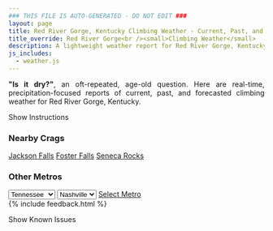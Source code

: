 ```yaml
---
### THIS FILE IS AUTO-GENERATED - DO NOT EDIT ###
layout: page
title: Red River Gorge, Kentucky Climbing Weather - Current, Past, and Forecasted Report
title_override: Red River Gorge<br /><small>Climbing Weather</small>
description: A lightweight weather report for Red River Gorge, Kentucky. Optimized for slow internet connections.
js_includes:
  - weather.js
---
```


<section class="measure center lh-copy f5-ns f6 ph2 mv4" style="text-align: justify;">
<strong>"Is it dry?"</strong>, an oft-repeated, age-old question. Here are real-time,
precipitation-focused reports of current, past, and forecasted climbing weather for Red River Gorge, Kentucky.
</section>

<p id="settings-toggle" class="mw5 b center tc hover-light-red black-70 pointer">Show Instructions</p>
<section id="settings" class="overflow-hidden" style="display:none;">
    <div class="mv2 ph2 center">
        <div class="fn f6 tc pv2">
            <p class="measure lh-copy center"><strong>Show/hide hourly forecasts</strong> by clicking the desired day.</p>
            <hr class="mw5 p0 mv2 o-60 b0 bt b--light-red light-red bg-light-red">
            <p class="measure lh-copy center"><strong>Current and Past conditions</strong> are measured by the nearest weather station. <strong>Forecast conditions</strong> are calculated and polled separately.</p>
            <hr class="mw5 p0 mv2 o-60 b0 bt b--light-red light-red bg-light-red">
            <p class="measure lh-copy center"><strong>Having issues?</strong> Try <a id="clear-cache" class="no-underline relative fancy-link light-red hover-light-red" href="#">clearing the local cache</a>.</p>
            <hr class="mw5 p0 mv2 o-60 b0 bt b--light-red light-red bg-light-red">
            <p class="measure lh-copy center">Weather data sourced from <a class="no-underline fancy-link relative light-red" target="_blank" href="https://www.weather.gov/documentation/services-web-api">weather.gov</a>.</p>
        </div>
    </div>
</section>
<section id="weather" data-crag="red-river-gorge-kentucky" class="mv4-ns mv3 ph2 center"></section>
<section id="nearby" class="tc lh-copy">
  <h3>Nearby Crags</h3>
<a class="nowrap no-underline fancy-link relative light-red mh3" href="/crags/jackson-falls-illinois-weather.html">Jackson Falls</a>
<a class="nowrap no-underline fancy-link relative light-red mh3" href="/crags/foster-falls-tennessee-weather.html">Foster Falls</a>
<a class="nowrap no-underline fancy-link relative light-red mh3" href="/crags/seneca-rocks-west-virginia-weather.html">Seneca Rocks</a>
</section>
<section id="nearby" class="tc lh-copy">
  <h3>Other Metros</h3>
  <select class="ma1 bg-near-white pa2" id="stateSel">
    <option value="Texas">Texas</option>
    <option value="Washington">Washington</option>
    <option value="Colorado">Colorado</option>
    <option value="Tennessee" selected>Tennessee</option>
    <option value="Utah">Utah</option>
    <option value="California">California</option>
  </select>
  <select class="ma1 bg-near-white pa2" id="citySel">
    <option value="Nashville" selected>Nashville</option>
  </select>
  <a id="selectMetro" class="f6 link dim ph3 pv2 ma1 dib white bg-light-red" href="/crags/nashville-tennessee-weather.html">Select Metro</a>
  <script>
    var states = [];
    states["Texas"] = "Austin"
    states["Washington"] = "Seattle"
    states["Colorado"] = "Denver"
    states["Tennessee"] = "Nashville"
    states["Utah"] = "Salt Lake City"
    states["California"] = "San Francisco|Los Angeles"
  </script>
</section>
{% include feedback.html %}
<p id="issues-toggle" class="mw5 b center tc hover-light-red black-70 pointer">Show Known Issues</p>
<section id="issues" class="overflow-hidden tc f6">
</section>

<script>
  var weekly_JKL_47_57 = {"updated":"2021-02-04T05:29:18+00:00","units":"us","forecastGenerator":"BaselineForecastGenerator","generatedAt":"2021-02-04T08:47:47+00:00","updateTime":"2021-02-04T05:29:18+00:00","validTimes":"2021-02-03T23:00:00+00:00/P7DT2H","elevation":{"value":270.0528,"unitCode":"unit:m"},"periods":[{"number":1,"name":"Overnight","startTime":"2021-02-04T03:00:00-05:00","endTime":"2021-02-04T06:00:00-05:00","isDaytime":false,"temperature":18,"temperatureUnit":"F","temperatureTrend":"rising","windSpeed":"2 mph","windDirection":"SSE","icon":"https://api.weather.gov/icons/land/night/cold?size=medium","shortForecast":"Partly Cloudy","detailedForecast":"Partly cloudy. Low around 18, with temperatures rising to around 20 overnight. South southeast wind around 2 mph."},{"number":2,"name":"Thursday","startTime":"2021-02-04T06:00:00-05:00","endTime":"2021-02-04T18:00:00-05:00","isDaytime":true,"temperature":48,"temperatureUnit":"F","temperatureTrend":"falling","windSpeed":"2 to 10 mph","windDirection":"SSE","icon":"https://api.weather.gov/icons/land/day/bkn/rain,30?size=medium","shortForecast":"Mostly Cloudy then Chance Light Rain","detailedForecast":"A chance of rain showers between 2pm and 3pm, then a chance of rain. Mostly cloudy. High near 48, with temperatures falling to around 47 in the afternoon. South southeast wind 2 to 10 mph, with gusts as high as 16 mph. Chance of precipitation is 30%. New rainfall amounts less than a tenth of an inch possible."},{"number":3,"name":"Thursday Night","startTime":"2021-02-04T18:00:00-05:00","endTime":"2021-02-05T06:00:00-05:00","isDaytime":false,"temperature":29,"temperatureUnit":"F","temperatureTrend":"rising","windSpeed":"10 to 14 mph","windDirection":"SSW","icon":"https://api.weather.gov/icons/land/night/rain,100/snow,90?size=medium","shortForecast":"Rain then Chance Rain And Snow","detailedForecast":"Rain before 5am, then a chance of rain and snow. Cloudy. Low around 29, with temperatures rising to around 35 overnight. South southwest wind 10 to 14 mph, with gusts as high as 21 mph. Chance of precipitation is 100%. New rainfall amounts between a quarter and half of an inch possible."},{"number":4,"name":"Friday","startTime":"2021-02-05T06:00:00-05:00","endTime":"2021-02-05T18:00:00-05:00","isDaytime":true,"temperature":37,"temperatureUnit":"F","temperatureTrend":"falling","windSpeed":"10 mph","windDirection":"W","icon":"https://api.weather.gov/icons/land/day/snow,30/bkn?size=medium","shortForecast":"Chance Light Snow then Partly Sunny","detailedForecast":"A chance of snow before 8am, then a chance of snow showers between 8am and 9am. Partly sunny. High near 37, with temperatures falling to around 36 in the afternoon. West wind around 10 mph, with gusts as high as 21 mph. Chance of precipitation is 30%. New rainfall amounts between a tenth and quarter of an inch possible."},{"number":5,"name":"Friday Night","startTime":"2021-02-05T18:00:00-05:00","endTime":"2021-02-06T06:00:00-05:00","isDaytime":false,"temperature":24,"temperatureUnit":"F","temperatureTrend":null,"windSpeed":"7 mph","windDirection":"WSW","icon":"https://api.weather.gov/icons/land/night/sct?size=medium","shortForecast":"Partly Cloudy","detailedForecast":"Partly cloudy, with a low around 24. West southwest wind around 7 mph, with gusts as high as 17 mph."},{"number":6,"name":"Saturday","startTime":"2021-02-06T06:00:00-05:00","endTime":"2021-02-06T18:00:00-05:00","isDaytime":true,"temperature":41,"temperatureUnit":"F","temperatureTrend":null,"windSpeed":"7 mph","windDirection":"WSW","icon":"https://api.weather.gov/icons/land/day/sct?size=medium","shortForecast":"Mostly Sunny","detailedForecast":"Mostly sunny, with a high near 41."},{"number":7,"name":"Saturday Night","startTime":"2021-02-06T18:00:00-05:00","endTime":"2021-02-07T06:00:00-05:00","isDaytime":false,"temperature":25,"temperatureUnit":"F","temperatureTrend":null,"windSpeed":"2 to 6 mph","windDirection":"SSW","icon":"https://api.weather.gov/icons/land/night/snow,20/snow,30?size=medium","shortForecast":"Chance Light Snow","detailedForecast":"A chance of snow after 11pm. Mostly cloudy, with a low around 25. Chance of precipitation is 30%. New snow accumulation of less than half an inch possible."},{"number":8,"name":"Sunday","startTime":"2021-02-07T06:00:00-05:00","endTime":"2021-02-07T18:00:00-05:00","isDaytime":true,"temperature":37,"temperatureUnit":"F","temperatureTrend":null,"windSpeed":"6 mph","windDirection":"WNW","icon":"https://api.weather.gov/icons/land/day/snow,30/sct?size=medium","shortForecast":"Chance Light Snow then Mostly Sunny","detailedForecast":"A chance of snow before 10am. Mostly sunny, with a high near 37. Chance of precipitation is 30%. Little or no snow accumulation expected."},{"number":9,"name":"Sunday Night","startTime":"2021-02-07T18:00:00-05:00","endTime":"2021-02-08T06:00:00-05:00","isDaytime":false,"temperature":20,"temperatureUnit":"F","temperatureTrend":null,"windSpeed":"3 mph","windDirection":"NNE","icon":"https://api.weather.gov/icons/land/night/cold?size=medium","shortForecast":"Partly Cloudy","detailedForecast":"Partly cloudy, with a low around 20."},{"number":10,"name":"Monday","startTime":"2021-02-08T06:00:00-05:00","endTime":"2021-02-08T18:00:00-05:00","isDaytime":true,"temperature":39,"temperatureUnit":"F","temperatureTrend":null,"windSpeed":"5 mph","windDirection":"WSW","icon":"https://api.weather.gov/icons/land/day/bkn?size=medium","shortForecast":"Partly Sunny","detailedForecast":"Partly sunny, with a high near 39."},{"number":11,"name":"Monday Night","startTime":"2021-02-08T18:00:00-05:00","endTime":"2021-02-09T06:00:00-05:00","isDaytime":false,"temperature":20,"temperatureUnit":"F","temperatureTrend":null,"windSpeed":"3 mph","windDirection":"N","icon":"https://api.weather.gov/icons/land/night/snow,20/snow,40?size=medium","shortForecast":"Chance Light Snow","detailedForecast":"A chance of snow after 8pm. Mostly cloudy, with a low around 20. Chance of precipitation is 40%. New snow accumulation of less than half an inch possible."},{"number":12,"name":"Tuesday","startTime":"2021-02-09T06:00:00-05:00","endTime":"2021-02-09T18:00:00-05:00","isDaytime":true,"temperature":34,"temperatureUnit":"F","temperatureTrend":null,"windSpeed":"6 mph","windDirection":"NW","icon":"https://api.weather.gov/icons/land/day/snow,40?size=medium","shortForecast":"Chance Light Snow","detailedForecast":"A chance of snow before 3pm, then a chance of rain and snow. Partly sunny, with a high near 34. Chance of precipitation is 40%. New snow accumulation of less than one inch possible."},{"number":13,"name":"Tuesday Night","startTime":"2021-02-09T18:00:00-05:00","endTime":"2021-02-10T06:00:00-05:00","isDaytime":false,"temperature":20,"temperatureUnit":"F","temperatureTrend":null,"windSpeed":"6 mph","windDirection":"NNW","icon":"https://api.weather.gov/icons/land/night/snow,40?size=medium","shortForecast":"Chance Light Snow","detailedForecast":"A chance of snow. Mostly cloudy, with a low around 20. Chance of precipitation is 40%. New snow accumulation of less than half an inch possible."},{"number":14,"name":"Wednesday","startTime":"2021-02-10T06:00:00-05:00","endTime":"2021-02-10T18:00:00-05:00","isDaytime":true,"temperature":33,"temperatureUnit":"F","temperatureTrend":null,"windSpeed":"6 mph","windDirection":"NW","icon":"https://api.weather.gov/icons/land/day/snow,40/snow,30?size=medium","shortForecast":"Chance Light Snow","detailedForecast":"A chance of snow. Mostly cloudy, with a high near 33. Chance of precipitation is 40%. New snow accumulation of less than half an inch possible."}]}
  var hourly_JKL_47_57 = {"@context":["https://geojson.org/geojson-ld/geojson-context.jsonld",{"@version":"1.1","wx":"https://api.weather.gov/ontology#","geo":"http://www.opengis.net/ont/geosparql#","unit":"http://codes.wmo.int/common/unit/","@vocab":"https://api.weather.gov/ontology#"}],"type":"Feature","geometry":{"type":"Polygon","coordinates":[[[-83.7102083,37.7926247],[-83.7125498,37.7704513],[-83.68449530000001,37.7685983],[-83.6821481,37.7907716],[-83.7102083,37.7926247]]]},"properties":{"updated":"2021-02-04T05:29:18+00:00","units":"us","forecastGenerator":"HourlyForecastGenerator","generatedAt":"2021-02-04T08:47:47+00:00","updateTime":"2021-02-04T05:29:18+00:00","validTimes":"2021-02-03T23:00:00+00:00/P7DT2H","elevation":{"value":270.0528,"unitCode":"unit:m"},"periods":[{"number":1,"name":"","startTime":"2021-02-04T03:00:00-05:00","endTime":"2021-02-04T04:00:00-05:00","isDaytime":false,"temperature":22,"temperatureUnit":"F","temperatureTrend":null,"windSpeed":"2 mph","windDirection":"SSE","icon":"https://api.weather.gov/icons/land/night/sct?size=small","shortForecast":"Partly Cloudy","detailedForecast":""},{"number":2,"name":"","startTime":"2021-02-04T04:00:00-05:00","endTime":"2021-02-04T05:00:00-05:00","isDaytime":false,"temperature":21,"temperatureUnit":"F","temperatureTrend":null,"windSpeed":"2 mph","windDirection":"SSE","icon":"https://api.weather.gov/icons/land/night/bkn?size=small","shortForecast":"Mostly Cloudy","detailedForecast":""},{"number":3,"name":"","startTime":"2021-02-04T05:00:00-05:00","endTime":"2021-02-04T06:00:00-05:00","isDaytime":false,"temperature":20,"temperatureUnit":"F","temperatureTrend":null,"windSpeed":"2 mph","windDirection":"SSE","icon":"https://api.weather.gov/icons/land/night/cold?size=small","shortForecast":"Mostly Cloudy","detailedForecast":""},{"number":4,"name":"","startTime":"2021-02-04T06:00:00-05:00","endTime":"2021-02-04T07:00:00-05:00","isDaytime":true,"temperature":20,"temperatureUnit":"F","temperatureTrend":null,"windSpeed":"2 mph","windDirection":"SSE","icon":"https://api.weather.gov/icons/land/day/cold?size=small","shortForecast":"Partly Sunny","detailedForecast":""},{"number":5,"name":"","startTime":"2021-02-04T07:00:00-05:00","endTime":"2021-02-04T08:00:00-05:00","isDaytime":true,"temperature":19,"temperatureUnit":"F","temperatureTrend":null,"windSpeed":"2 mph","windDirection":"SE","icon":"https://api.weather.gov/icons/land/day/cold?size=small","shortForecast":"Partly Sunny","detailedForecast":""},{"number":6,"name":"","startTime":"2021-02-04T08:00:00-05:00","endTime":"2021-02-04T09:00:00-05:00","isDaytime":true,"temperature":22,"temperatureUnit":"F","temperatureTrend":null,"windSpeed":"2 mph","windDirection":"SE","icon":"https://api.weather.gov/icons/land/day/bkn?size=small","shortForecast":"Partly Sunny","detailedForecast":""},{"number":7,"name":"","startTime":"2021-02-04T09:00:00-05:00","endTime":"2021-02-04T10:00:00-05:00","isDaytime":true,"temperature":27,"temperatureUnit":"F","temperatureTrend":null,"windSpeed":"2 mph","windDirection":"SSE","icon":"https://api.weather.gov/icons/land/day/bkn?size=small","shortForecast":"Partly Sunny","detailedForecast":""},{"number":8,"name":"","startTime":"2021-02-04T10:00:00-05:00","endTime":"2021-02-04T11:00:00-05:00","isDaytime":true,"temperature":32,"temperatureUnit":"F","temperatureTrend":null,"windSpeed":"6 mph","windDirection":"SSE","icon":"https://api.weather.gov/icons/land/day/bkn?size=small","shortForecast":"Mostly Cloudy","detailedForecast":""},{"number":9,"name":"","startTime":"2021-02-04T11:00:00-05:00","endTime":"2021-02-04T12:00:00-05:00","isDaytime":true,"temperature":37,"temperatureUnit":"F","temperatureTrend":null,"windSpeed":"6 mph","windDirection":"SSE","icon":"https://api.weather.gov/icons/land/day/bkn?size=small","shortForecast":"Mostly Cloudy","detailedForecast":""},{"number":10,"name":"","startTime":"2021-02-04T12:00:00-05:00","endTime":"2021-02-04T13:00:00-05:00","isDaytime":true,"temperature":40,"temperatureUnit":"F","temperatureTrend":null,"windSpeed":"7 mph","windDirection":"SSE","icon":"https://api.weather.gov/icons/land/day/bkn?size=small","shortForecast":"Mostly Cloudy","detailedForecast":""},{"number":11,"name":"","startTime":"2021-02-04T13:00:00-05:00","endTime":"2021-02-04T14:00:00-05:00","isDaytime":true,"temperature":44,"temperatureUnit":"F","temperatureTrend":null,"windSpeed":"7 mph","windDirection":"SSE","icon":"https://api.weather.gov/icons/land/day/ovc?size=small","shortForecast":"Cloudy","detailedForecast":""},{"number":12,"name":"","startTime":"2021-02-04T14:00:00-05:00","endTime":"2021-02-04T15:00:00-05:00","isDaytime":true,"temperature":46,"temperatureUnit":"F","temperatureTrend":null,"windSpeed":"8 mph","windDirection":"S","icon":"https://api.weather.gov/icons/land/day/rain_showers?size=small","shortForecast":"Chance Rain Showers","detailedForecast":""},{"number":13,"name":"","startTime":"2021-02-04T15:00:00-05:00","endTime":"2021-02-04T16:00:00-05:00","isDaytime":true,"temperature":48,"temperatureUnit":"F","temperatureTrend":null,"windSpeed":"8 mph","windDirection":"S","icon":"https://api.weather.gov/icons/land/day/rain,20?size=small","shortForecast":"Slight Chance Light Rain","detailedForecast":""},{"number":14,"name":"","startTime":"2021-02-04T16:00:00-05:00","endTime":"2021-02-04T17:00:00-05:00","isDaytime":true,"temperature":48,"temperatureUnit":"F","temperatureTrend":null,"windSpeed":"9 mph","windDirection":"S","icon":"https://api.weather.gov/icons/land/day/rain,30?size=small","shortForecast":"Chance Light Rain","detailedForecast":""},{"number":15,"name":"","startTime":"2021-02-04T17:00:00-05:00","endTime":"2021-02-04T18:00:00-05:00","isDaytime":true,"temperature":47,"temperatureUnit":"F","temperatureTrend":null,"windSpeed":"10 mph","windDirection":"S","icon":"https://api.weather.gov/icons/land/day/rain,30?size=small","shortForecast":"Chance Light Rain","detailedForecast":""},{"number":16,"name":"","startTime":"2021-02-04T18:00:00-05:00","endTime":"2021-02-04T19:00:00-05:00","isDaytime":false,"temperature":45,"temperatureUnit":"F","temperatureTrend":null,"windSpeed":"10 mph","windDirection":"S","icon":"https://api.weather.gov/icons/land/night/rain?size=small","shortForecast":"Chance Light Rain","detailedForecast":""},{"number":17,"name":"","startTime":"2021-02-04T19:00:00-05:00","endTime":"2021-02-04T20:00:00-05:00","isDaytime":false,"temperature":43,"temperatureUnit":"F","temperatureTrend":null,"windSpeed":"12 mph","windDirection":"SSE","icon":"https://api.weather.gov/icons/land/night/rain?size=small","shortForecast":"Chance Rain","detailedForecast":""},{"number":18,"name":"","startTime":"2021-02-04T20:00:00-05:00","endTime":"2021-02-04T21:00:00-05:00","isDaytime":false,"temperature":42,"temperatureUnit":"F","temperatureTrend":null,"windSpeed":"13 mph","windDirection":"S","icon":"https://api.weather.gov/icons/land/night/rain?size=small","shortForecast":"Rain Likely","detailedForecast":""},{"number":19,"name":"","startTime":"2021-02-04T21:00:00-05:00","endTime":"2021-02-04T22:00:00-05:00","isDaytime":false,"temperature":42,"temperatureUnit":"F","temperatureTrend":null,"windSpeed":"14 mph","windDirection":"S","icon":"https://api.weather.gov/icons/land/night/rain?size=small","shortForecast":"Rain","detailedForecast":""},{"number":20,"name":"","startTime":"2021-02-04T22:00:00-05:00","endTime":"2021-02-04T23:00:00-05:00","isDaytime":false,"temperature":43,"temperatureUnit":"F","temperatureTrend":null,"windSpeed":"14 mph","windDirection":"S","icon":"https://api.weather.gov/icons/land/night/rain?size=small","shortForecast":"Rain","detailedForecast":""},{"number":21,"name":"","startTime":"2021-02-04T23:00:00-05:00","endTime":"2021-02-05T00:00:00-05:00","isDaytime":false,"temperature":44,"temperatureUnit":"F","temperatureTrend":null,"windSpeed":"14 mph","windDirection":"SSW","icon":"https://api.weather.gov/icons/land/night/rain?size=small","shortForecast":"Rain","detailedForecast":""},{"number":22,"name":"","startTime":"2021-02-05T00:00:00-05:00","endTime":"2021-02-05T01:00:00-05:00","isDaytime":false,"temperature":44,"temperatureUnit":"F","temperatureTrend":null,"windSpeed":"13 mph","windDirection":"SSW","icon":"https://api.weather.gov/icons/land/night/rain?size=small","shortForecast":"Rain","detailedForecast":""},{"number":23,"name":"","startTime":"2021-02-05T01:00:00-05:00","endTime":"2021-02-05T02:00:00-05:00","isDaytime":false,"temperature":44,"temperatureUnit":"F","temperatureTrend":null,"windSpeed":"12 mph","windDirection":"SSW","icon":"https://api.weather.gov/icons/land/night/rain?size=small","shortForecast":"Light Rain","detailedForecast":""},{"number":24,"name":"","startTime":"2021-02-05T02:00:00-05:00","endTime":"2021-02-05T03:00:00-05:00","isDaytime":false,"temperature":43,"temperatureUnit":"F","temperatureTrend":null,"windSpeed":"12 mph","windDirection":"SW","icon":"https://api.weather.gov/icons/land/night/rain?size=small","shortForecast":"Light Rain Likely","detailedForecast":""},{"number":25,"name":"","startTime":"2021-02-05T03:00:00-05:00","endTime":"2021-02-05T04:00:00-05:00","isDaytime":false,"temperature":40,"temperatureUnit":"F","temperatureTrend":null,"windSpeed":"12 mph","windDirection":"W","icon":"https://api.weather.gov/icons/land/night/rain?size=small","shortForecast":"Chance Light Rain","detailedForecast":""},{"number":26,"name":"","startTime":"2021-02-05T04:00:00-05:00","endTime":"2021-02-05T05:00:00-05:00","isDaytime":false,"temperature":38,"temperatureUnit":"F","temperatureTrend":null,"windSpeed":"12 mph","windDirection":"W","icon":"https://api.weather.gov/icons/land/night/rain?size=small","shortForecast":"Chance Light Rain","detailedForecast":""},{"number":27,"name":"","startTime":"2021-02-05T05:00:00-05:00","endTime":"2021-02-05T06:00:00-05:00","isDaytime":false,"temperature":35,"temperatureUnit":"F","temperatureTrend":null,"windSpeed":"12 mph","windDirection":"W","icon":"https://api.weather.gov/icons/land/night/snow?size=small","shortForecast":"Chance Rain And Snow","detailedForecast":""},{"number":28,"name":"","startTime":"2021-02-05T06:00:00-05:00","endTime":"2021-02-05T07:00:00-05:00","isDaytime":true,"temperature":32,"temperatureUnit":"F","temperatureTrend":null,"windSpeed":"10 mph","windDirection":"W","icon":"https://api.weather.gov/icons/land/day/snow?size=small","shortForecast":"Chance Light Snow","detailedForecast":""},{"number":29,"name":"","startTime":"2021-02-05T07:00:00-05:00","endTime":"2021-02-05T08:00:00-05:00","isDaytime":true,"temperature":30,"temperatureUnit":"F","temperatureTrend":null,"windSpeed":"9 mph","windDirection":"W","icon":"https://api.weather.gov/icons/land/day/snow?size=small","shortForecast":"Slight Chance Light Snow","detailedForecast":""},{"number":30,"name":"","startTime":"2021-02-05T08:00:00-05:00","endTime":"2021-02-05T09:00:00-05:00","isDaytime":true,"temperature":30,"temperatureUnit":"F","temperatureTrend":null,"windSpeed":"9 mph","windDirection":"W","icon":"https://api.weather.gov/icons/land/day/snow?size=small","shortForecast":"Chance Snow Showers","detailedForecast":""},{"number":31,"name":"","startTime":"2021-02-05T09:00:00-05:00","endTime":"2021-02-05T10:00:00-05:00","isDaytime":true,"temperature":30,"temperatureUnit":"F","temperatureTrend":null,"windSpeed":"10 mph","windDirection":"W","icon":"https://api.weather.gov/icons/land/day/bkn?size=small","shortForecast":"Mostly Cloudy","detailedForecast":""},{"number":32,"name":"","startTime":"2021-02-05T10:00:00-05:00","endTime":"2021-02-05T11:00:00-05:00","isDaytime":true,"temperature":30,"temperatureUnit":"F","temperatureTrend":null,"windSpeed":"10 mph","windDirection":"WSW","icon":"https://api.weather.gov/icons/land/day/bkn?size=small","shortForecast":"Mostly Cloudy","detailedForecast":""},{"number":33,"name":"","startTime":"2021-02-05T11:00:00-05:00","endTime":"2021-02-05T12:00:00-05:00","isDaytime":true,"temperature":31,"temperatureUnit":"F","temperatureTrend":null,"windSpeed":"10 mph","windDirection":"WSW","icon":"https://api.weather.gov/icons/land/day/bkn?size=small","shortForecast":"Mostly Cloudy","detailedForecast":""},{"number":34,"name":"","startTime":"2021-02-05T12:00:00-05:00","endTime":"2021-02-05T13:00:00-05:00","isDaytime":true,"temperature":32,"temperatureUnit":"F","temperatureTrend":null,"windSpeed":"10 mph","windDirection":"WSW","icon":"https://api.weather.gov/icons/land/day/bkn?size=small","shortForecast":"Partly Sunny","detailedForecast":""},{"number":35,"name":"","startTime":"2021-02-05T13:00:00-05:00","endTime":"2021-02-05T14:00:00-05:00","isDaytime":true,"temperature":33,"temperatureUnit":"F","temperatureTrend":null,"windSpeed":"10 mph","windDirection":"WSW","icon":"https://api.weather.gov/icons/land/day/bkn?size=small","shortForecast":"Partly Sunny","detailedForecast":""},{"number":36,"name":"","startTime":"2021-02-05T14:00:00-05:00","endTime":"2021-02-05T15:00:00-05:00","isDaytime":true,"temperature":34,"temperatureUnit":"F","temperatureTrend":null,"windSpeed":"10 mph","windDirection":"WSW","icon":"https://api.weather.gov/icons/land/day/sct?size=small","shortForecast":"Mostly Sunny","detailedForecast":""},{"number":37,"name":"","startTime":"2021-02-05T15:00:00-05:00","endTime":"2021-02-05T16:00:00-05:00","isDaytime":true,"temperature":35,"temperatureUnit":"F","temperatureTrend":null,"windSpeed":"10 mph","windDirection":"W","icon":"https://api.weather.gov/icons/land/day/sct?size=small","shortForecast":"Mostly Sunny","detailedForecast":""},{"number":38,"name":"","startTime":"2021-02-05T16:00:00-05:00","endTime":"2021-02-05T17:00:00-05:00","isDaytime":true,"temperature":35,"temperatureUnit":"F","temperatureTrend":null,"windSpeed":"10 mph","windDirection":"W","icon":"https://api.weather.gov/icons/land/day/few?size=small","shortForecast":"Sunny","detailedForecast":""},{"number":39,"name":"","startTime":"2021-02-05T17:00:00-05:00","endTime":"2021-02-05T18:00:00-05:00","isDaytime":true,"temperature":36,"temperatureUnit":"F","temperatureTrend":null,"windSpeed":"9 mph","windDirection":"W","icon":"https://api.weather.gov/icons/land/day/few?size=small","shortForecast":"Sunny","detailedForecast":""},{"number":40,"name":"","startTime":"2021-02-05T18:00:00-05:00","endTime":"2021-02-05T19:00:00-05:00","isDaytime":false,"temperature":33,"temperatureUnit":"F","temperatureTrend":null,"windSpeed":"7 mph","windDirection":"WSW","icon":"https://api.weather.gov/icons/land/night/few?size=small","shortForecast":"Mostly Clear","detailedForecast":""},{"number":41,"name":"","startTime":"2021-02-05T19:00:00-05:00","endTime":"2021-02-05T20:00:00-05:00","isDaytime":false,"temperature":31,"temperatureUnit":"F","temperatureTrend":null,"windSpeed":"6 mph","windDirection":"WSW","icon":"https://api.weather.gov/icons/land/night/few?size=small","shortForecast":"Mostly Clear","detailedForecast":""},{"number":42,"name":"","startTime":"2021-02-05T20:00:00-05:00","endTime":"2021-02-05T21:00:00-05:00","isDaytime":false,"temperature":29,"temperatureUnit":"F","temperatureTrend":null,"windSpeed":"6 mph","windDirection":"WSW","icon":"https://api.weather.gov/icons/land/night/few?size=small","shortForecast":"Mostly Clear","detailedForecast":""},{"number":43,"name":"","startTime":"2021-02-05T21:00:00-05:00","endTime":"2021-02-05T22:00:00-05:00","isDaytime":false,"temperature":28,"temperatureUnit":"F","temperatureTrend":null,"windSpeed":"6 mph","windDirection":"WSW","icon":"https://api.weather.gov/icons/land/night/few?size=small","shortForecast":"Mostly Clear","detailedForecast":""},{"number":44,"name":"","startTime":"2021-02-05T22:00:00-05:00","endTime":"2021-02-05T23:00:00-05:00","isDaytime":false,"temperature":28,"temperatureUnit":"F","temperatureTrend":null,"windSpeed":"6 mph","windDirection":"WSW","icon":"https://api.weather.gov/icons/land/night/few?size=small","shortForecast":"Mostly Clear","detailedForecast":""},{"number":45,"name":"","startTime":"2021-02-05T23:00:00-05:00","endTime":"2021-02-06T00:00:00-05:00","isDaytime":false,"temperature":27,"temperatureUnit":"F","temperatureTrend":null,"windSpeed":"6 mph","windDirection":"WSW","icon":"https://api.weather.gov/icons/land/night/few?size=small","shortForecast":"Mostly Clear","detailedForecast":""},{"number":46,"name":"","startTime":"2021-02-06T00:00:00-05:00","endTime":"2021-02-06T01:00:00-05:00","isDaytime":false,"temperature":27,"temperatureUnit":"F","temperatureTrend":null,"windSpeed":"6 mph","windDirection":"WSW","icon":"https://api.weather.gov/icons/land/night/sct?size=small","shortForecast":"Partly Cloudy","detailedForecast":""},{"number":47,"name":"","startTime":"2021-02-06T01:00:00-05:00","endTime":"2021-02-06T02:00:00-05:00","isDaytime":false,"temperature":26,"temperatureUnit":"F","temperatureTrend":null,"windSpeed":"6 mph","windDirection":"WSW","icon":"https://api.weather.gov/icons/land/night/sct?size=small","shortForecast":"Partly Cloudy","detailedForecast":""},{"number":48,"name":"","startTime":"2021-02-06T02:00:00-05:00","endTime":"2021-02-06T03:00:00-05:00","isDaytime":false,"temperature":26,"temperatureUnit":"F","temperatureTrend":null,"windSpeed":"6 mph","windDirection":"WSW","icon":"https://api.weather.gov/icons/land/night/sct?size=small","shortForecast":"Partly Cloudy","detailedForecast":""},{"number":49,"name":"","startTime":"2021-02-06T03:00:00-05:00","endTime":"2021-02-06T04:00:00-05:00","isDaytime":false,"temperature":25,"temperatureUnit":"F","temperatureTrend":null,"windSpeed":"6 mph","windDirection":"WSW","icon":"https://api.weather.gov/icons/land/night/sct?size=small","shortForecast":"Partly Cloudy","detailedForecast":""},{"number":50,"name":"","startTime":"2021-02-06T04:00:00-05:00","endTime":"2021-02-06T05:00:00-05:00","isDaytime":false,"temperature":25,"temperatureUnit":"F","temperatureTrend":null,"windSpeed":"6 mph","windDirection":"WSW","icon":"https://api.weather.gov/icons/land/night/sct?size=small","shortForecast":"Partly Cloudy","detailedForecast":""},{"number":51,"name":"","startTime":"2021-02-06T05:00:00-05:00","endTime":"2021-02-06T06:00:00-05:00","isDaytime":false,"temperature":24,"temperatureUnit":"F","temperatureTrend":null,"windSpeed":"6 mph","windDirection":"WSW","icon":"https://api.weather.gov/icons/land/night/sct?size=small","shortForecast":"Partly Cloudy","detailedForecast":""},{"number":52,"name":"","startTime":"2021-02-06T06:00:00-05:00","endTime":"2021-02-06T07:00:00-05:00","isDaytime":true,"temperature":24,"temperatureUnit":"F","temperatureTrend":null,"windSpeed":"6 mph","windDirection":"WSW","icon":"https://api.weather.gov/icons/land/day/sct?size=small","shortForecast":"Mostly Sunny","detailedForecast":""},{"number":53,"name":"","startTime":"2021-02-06T07:00:00-05:00","endTime":"2021-02-06T08:00:00-05:00","isDaytime":true,"temperature":25,"temperatureUnit":"F","temperatureTrend":null,"windSpeed":"6 mph","windDirection":"WSW","icon":"https://api.weather.gov/icons/land/day/sct?size=small","shortForecast":"Mostly Sunny","detailedForecast":""},{"number":54,"name":"","startTime":"2021-02-06T08:00:00-05:00","endTime":"2021-02-06T09:00:00-05:00","isDaytime":true,"temperature":26,"temperatureUnit":"F","temperatureTrend":null,"windSpeed":"6 mph","windDirection":"WSW","icon":"https://api.weather.gov/icons/land/day/sct?size=small","shortForecast":"Mostly Sunny","detailedForecast":""},{"number":55,"name":"","startTime":"2021-02-06T09:00:00-05:00","endTime":"2021-02-06T10:00:00-05:00","isDaytime":true,"temperature":29,"temperatureUnit":"F","temperatureTrend":null,"windSpeed":"6 mph","windDirection":"WSW","icon":"https://api.weather.gov/icons/land/day/sct?size=small","shortForecast":"Mostly Sunny","detailedForecast":""},{"number":56,"name":"","startTime":"2021-02-06T10:00:00-05:00","endTime":"2021-02-06T11:00:00-05:00","isDaytime":true,"temperature":31,"temperatureUnit":"F","temperatureTrend":null,"windSpeed":"6 mph","windDirection":"WSW","icon":"https://api.weather.gov/icons/land/day/sct?size=small","shortForecast":"Mostly Sunny","detailedForecast":""},{"number":57,"name":"","startTime":"2021-02-06T11:00:00-05:00","endTime":"2021-02-06T12:00:00-05:00","isDaytime":true,"temperature":34,"temperatureUnit":"F","temperatureTrend":null,"windSpeed":"6 mph","windDirection":"WSW","icon":"https://api.weather.gov/icons/land/day/sct?size=small","shortForecast":"Mostly Sunny","detailedForecast":""},{"number":58,"name":"","startTime":"2021-02-06T12:00:00-05:00","endTime":"2021-02-06T13:00:00-05:00","isDaytime":true,"temperature":36,"temperatureUnit":"F","temperatureTrend":null,"windSpeed":"7 mph","windDirection":"WSW","icon":"https://api.weather.gov/icons/land/day/sct?size=small","shortForecast":"Mostly Sunny","detailedForecast":""},{"number":59,"name":"","startTime":"2021-02-06T13:00:00-05:00","endTime":"2021-02-06T14:00:00-05:00","isDaytime":true,"temperature":38,"temperatureUnit":"F","temperatureTrend":null,"windSpeed":"7 mph","windDirection":"WSW","icon":"https://api.weather.gov/icons/land/day/sct?size=small","shortForecast":"Mostly Sunny","detailedForecast":""},{"number":60,"name":"","startTime":"2021-02-06T14:00:00-05:00","endTime":"2021-02-06T15:00:00-05:00","isDaytime":true,"temperature":40,"temperatureUnit":"F","temperatureTrend":null,"windSpeed":"7 mph","windDirection":"WSW","icon":"https://api.weather.gov/icons/land/day/sct?size=small","shortForecast":"Mostly Sunny","detailedForecast":""},{"number":61,"name":"","startTime":"2021-02-06T15:00:00-05:00","endTime":"2021-02-06T16:00:00-05:00","isDaytime":true,"temperature":41,"temperatureUnit":"F","temperatureTrend":null,"windSpeed":"7 mph","windDirection":"WSW","icon":"https://api.weather.gov/icons/land/day/sct?size=small","shortForecast":"Mostly Sunny","detailedForecast":""},{"number":62,"name":"","startTime":"2021-02-06T16:00:00-05:00","endTime":"2021-02-06T17:00:00-05:00","isDaytime":true,"temperature":41,"temperatureUnit":"F","temperatureTrend":null,"windSpeed":"6 mph","windDirection":"WSW","icon":"https://api.weather.gov/icons/land/day/sct?size=small","shortForecast":"Mostly Sunny","detailedForecast":""},{"number":63,"name":"","startTime":"2021-02-06T17:00:00-05:00","endTime":"2021-02-06T18:00:00-05:00","isDaytime":true,"temperature":39,"temperatureUnit":"F","temperatureTrend":null,"windSpeed":"5 mph","windDirection":"SW","icon":"https://api.weather.gov/icons/land/day/sct?size=small","shortForecast":"Mostly Sunny","detailedForecast":""},{"number":64,"name":"","startTime":"2021-02-06T18:00:00-05:00","endTime":"2021-02-06T19:00:00-05:00","isDaytime":false,"temperature":36,"temperatureUnit":"F","temperatureTrend":null,"windSpeed":"3 mph","windDirection":"SSW","icon":"https://api.weather.gov/icons/land/night/bkn?size=small","shortForecast":"Mostly Cloudy","detailedForecast":""},{"number":65,"name":"","startTime":"2021-02-06T19:00:00-05:00","endTime":"2021-02-06T20:00:00-05:00","isDaytime":false,"temperature":33,"temperatureUnit":"F","temperatureTrend":null,"windSpeed":"2 mph","windDirection":"S","icon":"https://api.weather.gov/icons/land/night/bkn?size=small","shortForecast":"Mostly Cloudy","detailedForecast":""},{"number":66,"name":"","startTime":"2021-02-06T20:00:00-05:00","endTime":"2021-02-06T21:00:00-05:00","isDaytime":false,"temperature":32,"temperatureUnit":"F","temperatureTrend":null,"windSpeed":"2 mph","windDirection":"S","icon":"https://api.weather.gov/icons/land/night/bkn?size=small","shortForecast":"Mostly Cloudy","detailedForecast":""},{"number":67,"name":"","startTime":"2021-02-06T21:00:00-05:00","endTime":"2021-02-06T22:00:00-05:00","isDaytime":false,"temperature":31,"temperatureUnit":"F","temperatureTrend":null,"windSpeed":"2 mph","windDirection":"S","icon":"https://api.weather.gov/icons/land/night/bkn?size=small","shortForecast":"Mostly Cloudy","detailedForecast":""},{"number":68,"name":"","startTime":"2021-02-06T22:00:00-05:00","endTime":"2021-02-06T23:00:00-05:00","isDaytime":false,"temperature":31,"temperatureUnit":"F","temperatureTrend":null,"windSpeed":"3 mph","windDirection":"S","icon":"https://api.weather.gov/icons/land/night/bkn?size=small","shortForecast":"Mostly Cloudy","detailedForecast":""},{"number":69,"name":"","startTime":"2021-02-06T23:00:00-05:00","endTime":"2021-02-07T00:00:00-05:00","isDaytime":false,"temperature":31,"temperatureUnit":"F","temperatureTrend":null,"windSpeed":"3 mph","windDirection":"S","icon":"https://api.weather.gov/icons/land/night/snow?size=small","shortForecast":"Slight Chance Light Snow","detailedForecast":""},{"number":70,"name":"","startTime":"2021-02-07T00:00:00-05:00","endTime":"2021-02-07T01:00:00-05:00","isDaytime":false,"temperature":30,"temperatureUnit":"F","temperatureTrend":null,"windSpeed":"5 mph","windDirection":"SSW","icon":"https://api.weather.gov/icons/land/night/snow?size=small","shortForecast":"Slight Chance Light Snow","detailedForecast":""},{"number":71,"name":"","startTime":"2021-02-07T01:00:00-05:00","endTime":"2021-02-07T02:00:00-05:00","isDaytime":false,"temperature":30,"temperatureUnit":"F","temperatureTrend":null,"windSpeed":"5 mph","windDirection":"SSW","icon":"https://api.weather.gov/icons/land/night/snow?size=small","shortForecast":"Slight Chance Light Snow","detailedForecast":""},{"number":72,"name":"","startTime":"2021-02-07T02:00:00-05:00","endTime":"2021-02-07T03:00:00-05:00","isDaytime":false,"temperature":30,"temperatureUnit":"F","temperatureTrend":null,"windSpeed":"5 mph","windDirection":"SSW","icon":"https://api.weather.gov/icons/land/night/snow?size=small","shortForecast":"Slight Chance Light Snow","detailedForecast":""},{"number":73,"name":"","startTime":"2021-02-07T03:00:00-05:00","endTime":"2021-02-07T04:00:00-05:00","isDaytime":false,"temperature":30,"temperatureUnit":"F","temperatureTrend":null,"windSpeed":"6 mph","windDirection":"SW","icon":"https://api.weather.gov/icons/land/night/snow?size=small","shortForecast":"Chance Light Snow","detailedForecast":""},{"number":74,"name":"","startTime":"2021-02-07T04:00:00-05:00","endTime":"2021-02-07T05:00:00-05:00","isDaytime":false,"temperature":30,"temperatureUnit":"F","temperatureTrend":null,"windSpeed":"6 mph","windDirection":"SW","icon":"https://api.weather.gov/icons/land/night/snow?size=small","shortForecast":"Chance Light Snow","detailedForecast":""},{"number":75,"name":"","startTime":"2021-02-07T05:00:00-05:00","endTime":"2021-02-07T06:00:00-05:00","isDaytime":false,"temperature":30,"temperatureUnit":"F","temperatureTrend":null,"windSpeed":"6 mph","windDirection":"WSW","icon":"https://api.weather.gov/icons/land/night/snow?size=small","shortForecast":"Chance Light Snow","detailedForecast":""},{"number":76,"name":"","startTime":"2021-02-07T06:00:00-05:00","endTime":"2021-02-07T07:00:00-05:00","isDaytime":true,"temperature":29,"temperatureUnit":"F","temperatureTrend":null,"windSpeed":"6 mph","windDirection":"W","icon":"https://api.weather.gov/icons/land/day/snow?size=small","shortForecast":"Chance Light Snow","detailedForecast":""},{"number":77,"name":"","startTime":"2021-02-07T07:00:00-05:00","endTime":"2021-02-07T08:00:00-05:00","isDaytime":true,"temperature":29,"temperatureUnit":"F","temperatureTrend":null,"windSpeed":"6 mph","windDirection":"W","icon":"https://api.weather.gov/icons/land/day/snow?size=small","shortForecast":"Slight Chance Light Snow","detailedForecast":""},{"number":78,"name":"","startTime":"2021-02-07T08:00:00-05:00","endTime":"2021-02-07T09:00:00-05:00","isDaytime":true,"temperature":29,"temperatureUnit":"F","temperatureTrend":null,"windSpeed":"6 mph","windDirection":"W","icon":"https://api.weather.gov/icons/land/day/snow?size=small","shortForecast":"Slight Chance Light Snow","detailedForecast":""},{"number":79,"name":"","startTime":"2021-02-07T09:00:00-05:00","endTime":"2021-02-07T10:00:00-05:00","isDaytime":true,"temperature":29,"temperatureUnit":"F","temperatureTrend":null,"windSpeed":"6 mph","windDirection":"WNW","icon":"https://api.weather.gov/icons/land/day/snow?size=small","shortForecast":"Slight Chance Light Snow","detailedForecast":""},{"number":80,"name":"","startTime":"2021-02-07T10:00:00-05:00","endTime":"2021-02-07T11:00:00-05:00","isDaytime":true,"temperature":30,"temperatureUnit":"F","temperatureTrend":null,"windSpeed":"6 mph","windDirection":"WNW","icon":"https://api.weather.gov/icons/land/day/bkn?size=small","shortForecast":"Partly Sunny","detailedForecast":""},{"number":81,"name":"","startTime":"2021-02-07T11:00:00-05:00","endTime":"2021-02-07T12:00:00-05:00","isDaytime":true,"temperature":31,"temperatureUnit":"F","temperatureTrend":null,"windSpeed":"6 mph","windDirection":"WNW","icon":"https://api.weather.gov/icons/land/day/bkn?size=small","shortForecast":"Partly Sunny","detailedForecast":""},{"number":82,"name":"","startTime":"2021-02-07T12:00:00-05:00","endTime":"2021-02-07T13:00:00-05:00","isDaytime":true,"temperature":33,"temperatureUnit":"F","temperatureTrend":null,"windSpeed":"6 mph","windDirection":"WNW","icon":"https://api.weather.gov/icons/land/day/bkn?size=small","shortForecast":"Partly Sunny","detailedForecast":""},{"number":83,"name":"","startTime":"2021-02-07T13:00:00-05:00","endTime":"2021-02-07T14:00:00-05:00","isDaytime":true,"temperature":34,"temperatureUnit":"F","temperatureTrend":null,"windSpeed":"6 mph","windDirection":"WNW","icon":"https://api.weather.gov/icons/land/day/sct?size=small","shortForecast":"Mostly Sunny","detailedForecast":""},{"number":84,"name":"","startTime":"2021-02-07T14:00:00-05:00","endTime":"2021-02-07T15:00:00-05:00","isDaytime":true,"temperature":35,"temperatureUnit":"F","temperatureTrend":null,"windSpeed":"6 mph","windDirection":"WNW","icon":"https://api.weather.gov/icons/land/day/sct?size=small","shortForecast":"Mostly Sunny","detailedForecast":""},{"number":85,"name":"","startTime":"2021-02-07T15:00:00-05:00","endTime":"2021-02-07T16:00:00-05:00","isDaytime":true,"temperature":35,"temperatureUnit":"F","temperatureTrend":null,"windSpeed":"5 mph","windDirection":"NW","icon":"https://api.weather.gov/icons/land/day/sct?size=small","shortForecast":"Mostly Sunny","detailedForecast":""},{"number":86,"name":"","startTime":"2021-02-07T16:00:00-05:00","endTime":"2021-02-07T17:00:00-05:00","isDaytime":true,"temperature":35,"temperatureUnit":"F","temperatureTrend":null,"windSpeed":"5 mph","windDirection":"NW","icon":"https://api.weather.gov/icons/land/day/few?size=small","shortForecast":"Sunny","detailedForecast":""},{"number":87,"name":"","startTime":"2021-02-07T17:00:00-05:00","endTime":"2021-02-07T18:00:00-05:00","isDaytime":true,"temperature":34,"temperatureUnit":"F","temperatureTrend":null,"windSpeed":"3 mph","windDirection":"NW","icon":"https://api.weather.gov/icons/land/day/few?size=small","shortForecast":"Sunny","detailedForecast":""},{"number":88,"name":"","startTime":"2021-02-07T18:00:00-05:00","endTime":"2021-02-07T19:00:00-05:00","isDaytime":false,"temperature":31,"temperatureUnit":"F","temperatureTrend":null,"windSpeed":"3 mph","windDirection":"N","icon":"https://api.weather.gov/icons/land/night/sct?size=small","shortForecast":"Partly Cloudy","detailedForecast":""},{"number":89,"name":"","startTime":"2021-02-07T19:00:00-05:00","endTime":"2021-02-07T20:00:00-05:00","isDaytime":false,"temperature":28,"temperatureUnit":"F","temperatureTrend":null,"windSpeed":"2 mph","windDirection":"N","icon":"https://api.weather.gov/icons/land/night/sct?size=small","shortForecast":"Partly Cloudy","detailedForecast":""},{"number":90,"name":"","startTime":"2021-02-07T20:00:00-05:00","endTime":"2021-02-07T21:00:00-05:00","isDaytime":false,"temperature":26,"temperatureUnit":"F","temperatureTrend":null,"windSpeed":"2 mph","windDirection":"N","icon":"https://api.weather.gov/icons/land/night/sct?size=small","shortForecast":"Partly Cloudy","detailedForecast":""},{"number":91,"name":"","startTime":"2021-02-07T21:00:00-05:00","endTime":"2021-02-07T22:00:00-05:00","isDaytime":false,"temperature":25,"temperatureUnit":"F","temperatureTrend":null,"windSpeed":"2 mph","windDirection":"NE","icon":"https://api.weather.gov/icons/land/night/sct?size=small","shortForecast":"Partly Cloudy","detailedForecast":""},{"number":92,"name":"","startTime":"2021-02-07T22:00:00-05:00","endTime":"2021-02-07T23:00:00-05:00","isDaytime":false,"temperature":24,"temperatureUnit":"F","temperatureTrend":null,"windSpeed":"2 mph","windDirection":"NE","icon":"https://api.weather.gov/icons/land/night/sct?size=small","shortForecast":"Partly Cloudy","detailedForecast":""},{"number":93,"name":"","startTime":"2021-02-07T23:00:00-05:00","endTime":"2021-02-08T00:00:00-05:00","isDaytime":false,"temperature":24,"temperatureUnit":"F","temperatureTrend":null,"windSpeed":"2 mph","windDirection":"NE","icon":"https://api.weather.gov/icons/land/night/sct?size=small","shortForecast":"Partly Cloudy","detailedForecast":""},{"number":94,"name":"","startTime":"2021-02-08T00:00:00-05:00","endTime":"2021-02-08T01:00:00-05:00","isDaytime":false,"temperature":24,"temperatureUnit":"F","temperatureTrend":null,"windSpeed":"2 mph","windDirection":"ENE","icon":"https://api.weather.gov/icons/land/night/sct?size=small","shortForecast":"Partly Cloudy","detailedForecast":""},{"number":95,"name":"","startTime":"2021-02-08T01:00:00-05:00","endTime":"2021-02-08T02:00:00-05:00","isDaytime":false,"temperature":23,"temperatureUnit":"F","temperatureTrend":null,"windSpeed":"2 mph","windDirection":"ENE","icon":"https://api.weather.gov/icons/land/night/sct?size=small","shortForecast":"Partly Cloudy","detailedForecast":""},{"number":96,"name":"","startTime":"2021-02-08T02:00:00-05:00","endTime":"2021-02-08T03:00:00-05:00","isDaytime":false,"temperature":22,"temperatureUnit":"F","temperatureTrend":null,"windSpeed":"2 mph","windDirection":"ENE","icon":"https://api.weather.gov/icons/land/night/sct?size=small","shortForecast":"Partly Cloudy","detailedForecast":""},{"number":97,"name":"","startTime":"2021-02-08T03:00:00-05:00","endTime":"2021-02-08T04:00:00-05:00","isDaytime":false,"temperature":22,"temperatureUnit":"F","temperatureTrend":null,"windSpeed":"2 mph","windDirection":"NE","icon":"https://api.weather.gov/icons/land/night/bkn?size=small","shortForecast":"Mostly Cloudy","detailedForecast":""},{"number":98,"name":"","startTime":"2021-02-08T04:00:00-05:00","endTime":"2021-02-08T05:00:00-05:00","isDaytime":false,"temperature":21,"temperatureUnit":"F","temperatureTrend":null,"windSpeed":"2 mph","windDirection":"NE","icon":"https://api.weather.gov/icons/land/night/bkn?size=small","shortForecast":"Mostly Cloudy","detailedForecast":""},{"number":99,"name":"","startTime":"2021-02-08T05:00:00-05:00","endTime":"2021-02-08T06:00:00-05:00","isDaytime":false,"temperature":20,"temperatureUnit":"F","temperatureTrend":null,"windSpeed":"2 mph","windDirection":"ENE","icon":"https://api.weather.gov/icons/land/night/cold?size=small","shortForecast":"Mostly Cloudy","detailedForecast":""},{"number":100,"name":"","startTime":"2021-02-08T06:00:00-05:00","endTime":"2021-02-08T07:00:00-05:00","isDaytime":true,"temperature":20,"temperatureUnit":"F","temperatureTrend":null,"windSpeed":"2 mph","windDirection":"ENE","icon":"https://api.weather.gov/icons/land/day/cold?size=small","shortForecast":"Partly Sunny","detailedForecast":""},{"number":101,"name":"","startTime":"2021-02-08T07:00:00-05:00","endTime":"2021-02-08T08:00:00-05:00","isDaytime":true,"temperature":21,"temperatureUnit":"F","temperatureTrend":null,"windSpeed":"2 mph","windDirection":"E","icon":"https://api.weather.gov/icons/land/day/bkn?size=small","shortForecast":"Partly Sunny","detailedForecast":""},{"number":102,"name":"","startTime":"2021-02-08T08:00:00-05:00","endTime":"2021-02-08T09:00:00-05:00","isDaytime":true,"temperature":22,"temperatureUnit":"F","temperatureTrend":null,"windSpeed":"2 mph","windDirection":"ESE","icon":"https://api.weather.gov/icons/land/day/bkn?size=small","shortForecast":"Partly Sunny","detailedForecast":""},{"number":103,"name":"","startTime":"2021-02-08T09:00:00-05:00","endTime":"2021-02-08T10:00:00-05:00","isDaytime":true,"temperature":25,"temperatureUnit":"F","temperatureTrend":null,"windSpeed":"2 mph","windDirection":"S","icon":"https://api.weather.gov/icons/land/day/bkn?size=small","shortForecast":"Partly Sunny","detailedForecast":""},{"number":104,"name":"","startTime":"2021-02-08T10:00:00-05:00","endTime":"2021-02-08T11:00:00-05:00","isDaytime":true,"temperature":28,"temperatureUnit":"F","temperatureTrend":null,"windSpeed":"2 mph","windDirection":"SSW","icon":"https://api.weather.gov/icons/land/day/bkn?size=small","shortForecast":"Partly Sunny","detailedForecast":""},{"number":105,"name":"","startTime":"2021-02-08T11:00:00-05:00","endTime":"2021-02-08T12:00:00-05:00","isDaytime":true,"temperature":31,"temperatureUnit":"F","temperatureTrend":null,"windSpeed":"3 mph","windDirection":"SW","icon":"https://api.weather.gov/icons/land/day/bkn?size=small","shortForecast":"Partly Sunny","detailedForecast":""},{"number":106,"name":"","startTime":"2021-02-08T12:00:00-05:00","endTime":"2021-02-08T13:00:00-05:00","isDaytime":true,"temperature":33,"temperatureUnit":"F","temperatureTrend":null,"windSpeed":"3 mph","windDirection":"WSW","icon":"https://api.weather.gov/icons/land/day/bkn?size=small","shortForecast":"Partly Sunny","detailedForecast":""},{"number":107,"name":"","startTime":"2021-02-08T13:00:00-05:00","endTime":"2021-02-08T14:00:00-05:00","isDaytime":true,"temperature":35,"temperatureUnit":"F","temperatureTrend":null,"windSpeed":"5 mph","windDirection":"W","icon":"https://api.weather.gov/icons/land/day/bkn?size=small","shortForecast":"Partly Sunny","detailedForecast":""},{"number":108,"name":"","startTime":"2021-02-08T14:00:00-05:00","endTime":"2021-02-08T15:00:00-05:00","isDaytime":true,"temperature":36,"temperatureUnit":"F","temperatureTrend":null,"windSpeed":"5 mph","windDirection":"W","icon":"https://api.weather.gov/icons/land/day/bkn?size=small","shortForecast":"Partly Sunny","detailedForecast":""},{"number":109,"name":"","startTime":"2021-02-08T15:00:00-05:00","endTime":"2021-02-08T16:00:00-05:00","isDaytime":true,"temperature":37,"temperatureUnit":"F","temperatureTrend":null,"windSpeed":"5 mph","windDirection":"W","icon":"https://api.weather.gov/icons/land/day/bkn?size=small","shortForecast":"Partly Sunny","detailedForecast":""},{"number":110,"name":"","startTime":"2021-02-08T16:00:00-05:00","endTime":"2021-02-08T17:00:00-05:00","isDaytime":true,"temperature":37,"temperatureUnit":"F","temperatureTrend":null,"windSpeed":"5 mph","windDirection":"WNW","icon":"https://api.weather.gov/icons/land/day/bkn?size=small","shortForecast":"Partly Sunny","detailedForecast":""},{"number":111,"name":"","startTime":"2021-02-08T17:00:00-05:00","endTime":"2021-02-08T18:00:00-05:00","isDaytime":true,"temperature":35,"temperatureUnit":"F","temperatureTrend":null,"windSpeed":"5 mph","windDirection":"NW","icon":"https://api.weather.gov/icons/land/day/bkn?size=small","shortForecast":"Partly Sunny","detailedForecast":""},{"number":112,"name":"","startTime":"2021-02-08T18:00:00-05:00","endTime":"2021-02-08T19:00:00-05:00","isDaytime":false,"temperature":33,"temperatureUnit":"F","temperatureTrend":null,"windSpeed":"3 mph","windDirection":"NNW","icon":"https://api.weather.gov/icons/land/night/bkn?size=small","shortForecast":"Mostly Cloudy","detailedForecast":""},{"number":113,"name":"","startTime":"2021-02-08T19:00:00-05:00","endTime":"2021-02-08T20:00:00-05:00","isDaytime":false,"temperature":31,"temperatureUnit":"F","temperatureTrend":null,"windSpeed":"3 mph","windDirection":"N","icon":"https://api.weather.gov/icons/land/night/bkn?size=small","shortForecast":"Mostly Cloudy","detailedForecast":""},{"number":114,"name":"","startTime":"2021-02-08T20:00:00-05:00","endTime":"2021-02-08T21:00:00-05:00","isDaytime":false,"temperature":30,"temperatureUnit":"F","temperatureTrend":null,"windSpeed":"3 mph","windDirection":"N","icon":"https://api.weather.gov/icons/land/night/snow?size=small","shortForecast":"Slight Chance Light Snow","detailedForecast":""},{"number":115,"name":"","startTime":"2021-02-08T21:00:00-05:00","endTime":"2021-02-08T22:00:00-05:00","isDaytime":false,"temperature":29,"temperatureUnit":"F","temperatureTrend":null,"windSpeed":"3 mph","windDirection":"NNE","icon":"https://api.weather.gov/icons/land/night/snow?size=small","shortForecast":"Slight Chance Light Snow","detailedForecast":""},{"number":116,"name":"","startTime":"2021-02-08T22:00:00-05:00","endTime":"2021-02-08T23:00:00-05:00","isDaytime":false,"temperature":28,"temperatureUnit":"F","temperatureTrend":null,"windSpeed":"3 mph","windDirection":"NNE","icon":"https://api.weather.gov/icons/land/night/snow?size=small","shortForecast":"Slight Chance Light Snow","detailedForecast":""},{"number":117,"name":"","startTime":"2021-02-08T23:00:00-05:00","endTime":"2021-02-09T00:00:00-05:00","isDaytime":false,"temperature":28,"temperatureUnit":"F","temperatureTrend":null,"windSpeed":"3 mph","windDirection":"NNE","icon":"https://api.weather.gov/icons/land/night/snow?size=small","shortForecast":"Slight Chance Light Snow","detailedForecast":""},{"number":118,"name":"","startTime":"2021-02-09T00:00:00-05:00","endTime":"2021-02-09T01:00:00-05:00","isDaytime":false,"temperature":27,"temperatureUnit":"F","temperatureTrend":null,"windSpeed":"3 mph","windDirection":"N","icon":"https://api.weather.gov/icons/land/night/snow?size=small","shortForecast":"Chance Light Snow","detailedForecast":""},{"number":119,"name":"","startTime":"2021-02-09T01:00:00-05:00","endTime":"2021-02-09T02:00:00-05:00","isDaytime":false,"temperature":27,"temperatureUnit":"F","temperatureTrend":null,"windSpeed":"3 mph","windDirection":"NNW","icon":"https://api.weather.gov/icons/land/night/snow?size=small","shortForecast":"Chance Light Snow","detailedForecast":""},{"number":120,"name":"","startTime":"2021-02-09T02:00:00-05:00","endTime":"2021-02-09T03:00:00-05:00","isDaytime":false,"temperature":26,"temperatureUnit":"F","temperatureTrend":null,"windSpeed":"3 mph","windDirection":"NNW","icon":"https://api.weather.gov/icons/land/night/snow?size=small","shortForecast":"Chance Light Snow","detailedForecast":""},{"number":121,"name":"","startTime":"2021-02-09T03:00:00-05:00","endTime":"2021-02-09T04:00:00-05:00","isDaytime":false,"temperature":26,"temperatureUnit":"F","temperatureTrend":null,"windSpeed":"3 mph","windDirection":"NNW","icon":"https://api.weather.gov/icons/land/night/snow?size=small","shortForecast":"Chance Light Snow","detailedForecast":""},{"number":122,"name":"","startTime":"2021-02-09T04:00:00-05:00","endTime":"2021-02-09T05:00:00-05:00","isDaytime":false,"temperature":25,"temperatureUnit":"F","temperatureTrend":null,"windSpeed":"3 mph","windDirection":"NNW","icon":"https://api.weather.gov/icons/land/night/snow?size=small","shortForecast":"Chance Light Snow","detailedForecast":""},{"number":123,"name":"","startTime":"2021-02-09T05:00:00-05:00","endTime":"2021-02-09T06:00:00-05:00","isDaytime":false,"temperature":24,"temperatureUnit":"F","temperatureTrend":null,"windSpeed":"3 mph","windDirection":"NNW","icon":"https://api.weather.gov/icons/land/night/snow?size=small","shortForecast":"Chance Light Snow","detailedForecast":""},{"number":124,"name":"","startTime":"2021-02-09T06:00:00-05:00","endTime":"2021-02-09T07:00:00-05:00","isDaytime":true,"temperature":23,"temperatureUnit":"F","temperatureTrend":null,"windSpeed":"3 mph","windDirection":"NNW","icon":"https://api.weather.gov/icons/land/day/snow?size=small","shortForecast":"Chance Light Snow","detailedForecast":""},{"number":125,"name":"","startTime":"2021-02-09T07:00:00-05:00","endTime":"2021-02-09T08:00:00-05:00","isDaytime":true,"temperature":23,"temperatureUnit":"F","temperatureTrend":null,"windSpeed":"3 mph","windDirection":"NNW","icon":"https://api.weather.gov/icons/land/day/snow?size=small","shortForecast":"Chance Light Snow","detailedForecast":""},{"number":126,"name":"","startTime":"2021-02-09T08:00:00-05:00","endTime":"2021-02-09T09:00:00-05:00","isDaytime":true,"temperature":23,"temperatureUnit":"F","temperatureTrend":null,"windSpeed":"3 mph","windDirection":"NNW","icon":"https://api.weather.gov/icons/land/day/snow?size=small","shortForecast":"Chance Light Snow","detailedForecast":""},{"number":127,"name":"","startTime":"2021-02-09T09:00:00-05:00","endTime":"2021-02-09T10:00:00-05:00","isDaytime":true,"temperature":24,"temperatureUnit":"F","temperatureTrend":null,"windSpeed":"5 mph","windDirection":"NNW","icon":"https://api.weather.gov/icons/land/day/snow?size=small","shortForecast":"Chance Light Snow","detailedForecast":""},{"number":128,"name":"","startTime":"2021-02-09T10:00:00-05:00","endTime":"2021-02-09T11:00:00-05:00","isDaytime":true,"temperature":26,"temperatureUnit":"F","temperatureTrend":null,"windSpeed":"5 mph","windDirection":"NNW","icon":"https://api.weather.gov/icons/land/day/snow?size=small","shortForecast":"Chance Light Snow","detailedForecast":""},{"number":129,"name":"","startTime":"2021-02-09T11:00:00-05:00","endTime":"2021-02-09T12:00:00-05:00","isDaytime":true,"temperature":28,"temperatureUnit":"F","temperatureTrend":null,"windSpeed":"5 mph","windDirection":"NNW","icon":"https://api.weather.gov/icons/land/day/snow?size=small","shortForecast":"Chance Light Snow","detailedForecast":""},{"number":130,"name":"","startTime":"2021-02-09T12:00:00-05:00","endTime":"2021-02-09T13:00:00-05:00","isDaytime":true,"temperature":30,"temperatureUnit":"F","temperatureTrend":null,"windSpeed":"6 mph","windDirection":"NW","icon":"https://api.weather.gov/icons/land/day/snow?size=small","shortForecast":"Chance Light Snow","detailedForecast":""},{"number":131,"name":"","startTime":"2021-02-09T13:00:00-05:00","endTime":"2021-02-09T14:00:00-05:00","isDaytime":true,"temperature":32,"temperatureUnit":"F","temperatureTrend":null,"windSpeed":"6 mph","windDirection":"NW","icon":"https://api.weather.gov/icons/land/day/snow?size=small","shortForecast":"Chance Light Snow","detailedForecast":""},{"number":132,"name":"","startTime":"2021-02-09T14:00:00-05:00","endTime":"2021-02-09T15:00:00-05:00","isDaytime":true,"temperature":33,"temperatureUnit":"F","temperatureTrend":null,"windSpeed":"6 mph","windDirection":"NW","icon":"https://api.weather.gov/icons/land/day/snow?size=small","shortForecast":"Chance Light Snow","detailedForecast":""},{"number":133,"name":"","startTime":"2021-02-09T15:00:00-05:00","endTime":"2021-02-09T16:00:00-05:00","isDaytime":true,"temperature":34,"temperatureUnit":"F","temperatureTrend":null,"windSpeed":"6 mph","windDirection":"NW","icon":"https://api.weather.gov/icons/land/day/snow?size=small","shortForecast":"Chance Rain And Snow","detailedForecast":""},{"number":134,"name":"","startTime":"2021-02-09T16:00:00-05:00","endTime":"2021-02-09T17:00:00-05:00","isDaytime":true,"temperature":34,"temperatureUnit":"F","temperatureTrend":null,"windSpeed":"6 mph","windDirection":"NW","icon":"https://api.weather.gov/icons/land/day/snow?size=small","shortForecast":"Chance Rain And Snow","detailedForecast":""},{"number":135,"name":"","startTime":"2021-02-09T17:00:00-05:00","endTime":"2021-02-09T18:00:00-05:00","isDaytime":true,"temperature":33,"temperatureUnit":"F","temperatureTrend":null,"windSpeed":"6 mph","windDirection":"NW","icon":"https://api.weather.gov/icons/land/day/snow?size=small","shortForecast":"Chance Light Snow","detailedForecast":""},{"number":136,"name":"","startTime":"2021-02-09T18:00:00-05:00","endTime":"2021-02-09T19:00:00-05:00","isDaytime":false,"temperature":31,"temperatureUnit":"F","temperatureTrend":null,"windSpeed":"5 mph","windDirection":"NNW","icon":"https://api.weather.gov/icons/land/night/snow?size=small","shortForecast":"Chance Light Snow","detailedForecast":""},{"number":137,"name":"","startTime":"2021-02-09T19:00:00-05:00","endTime":"2021-02-09T20:00:00-05:00","isDaytime":false,"temperature":29,"temperatureUnit":"F","temperatureTrend":null,"windSpeed":"5 mph","windDirection":"NNW","icon":"https://api.weather.gov/icons/land/night/snow?size=small","shortForecast":"Chance Light Snow","detailedForecast":""},{"number":138,"name":"","startTime":"2021-02-09T20:00:00-05:00","endTime":"2021-02-09T21:00:00-05:00","isDaytime":false,"temperature":28,"temperatureUnit":"F","temperatureTrend":null,"windSpeed":"5 mph","windDirection":"NNW","icon":"https://api.weather.gov/icons/land/night/snow?size=small","shortForecast":"Chance Light Snow","detailedForecast":""},{"number":139,"name":"","startTime":"2021-02-09T21:00:00-05:00","endTime":"2021-02-09T22:00:00-05:00","isDaytime":false,"temperature":28,"temperatureUnit":"F","temperatureTrend":null,"windSpeed":"5 mph","windDirection":"NNW","icon":"https://api.weather.gov/icons/land/night/snow?size=small","shortForecast":"Chance Light Snow","detailedForecast":""},{"number":140,"name":"","startTime":"2021-02-09T22:00:00-05:00","endTime":"2021-02-09T23:00:00-05:00","isDaytime":false,"temperature":27,"temperatureUnit":"F","temperatureTrend":null,"windSpeed":"5 mph","windDirection":"NNW","icon":"https://api.weather.gov/icons/land/night/snow?size=small","shortForecast":"Chance Light Snow","detailedForecast":""},{"number":141,"name":"","startTime":"2021-02-09T23:00:00-05:00","endTime":"2021-02-10T00:00:00-05:00","isDaytime":false,"temperature":26,"temperatureUnit":"F","temperatureTrend":null,"windSpeed":"5 mph","windDirection":"NNW","icon":"https://api.weather.gov/icons/land/night/snow?size=small","shortForecast":"Chance Light Snow","detailedForecast":""},{"number":142,"name":"","startTime":"2021-02-10T00:00:00-05:00","endTime":"2021-02-10T01:00:00-05:00","isDaytime":false,"temperature":26,"temperatureUnit":"F","temperatureTrend":null,"windSpeed":"6 mph","windDirection":"NNW","icon":"https://api.weather.gov/icons/land/night/snow?size=small","shortForecast":"Chance Light Snow","detailedForecast":""},{"number":143,"name":"","startTime":"2021-02-10T01:00:00-05:00","endTime":"2021-02-10T02:00:00-05:00","isDaytime":false,"temperature":25,"temperatureUnit":"F","temperatureTrend":null,"windSpeed":"6 mph","windDirection":"NNW","icon":"https://api.weather.gov/icons/land/night/snow?size=small","shortForecast":"Chance Light Snow","detailedForecast":""},{"number":144,"name":"","startTime":"2021-02-10T02:00:00-05:00","endTime":"2021-02-10T03:00:00-05:00","isDaytime":false,"temperature":25,"temperatureUnit":"F","temperatureTrend":null,"windSpeed":"6 mph","windDirection":"NNW","icon":"https://api.weather.gov/icons/land/night/snow?size=small","shortForecast":"Chance Light Snow","detailedForecast":""},{"number":145,"name":"","startTime":"2021-02-10T03:00:00-05:00","endTime":"2021-02-10T04:00:00-05:00","isDaytime":false,"temperature":25,"temperatureUnit":"F","temperatureTrend":null,"windSpeed":"5 mph","windDirection":"NNW","icon":"https://api.weather.gov/icons/land/night/snow?size=small","shortForecast":"Chance Light Snow","detailedForecast":""},{"number":146,"name":"","startTime":"2021-02-10T04:00:00-05:00","endTime":"2021-02-10T05:00:00-05:00","isDaytime":false,"temperature":25,"temperatureUnit":"F","temperatureTrend":null,"windSpeed":"5 mph","windDirection":"NNW","icon":"https://api.weather.gov/icons/land/night/snow?size=small","shortForecast":"Chance Light Snow","detailedForecast":""},{"number":147,"name":"","startTime":"2021-02-10T05:00:00-05:00","endTime":"2021-02-10T06:00:00-05:00","isDaytime":false,"temperature":25,"temperatureUnit":"F","temperatureTrend":null,"windSpeed":"5 mph","windDirection":"NNW","icon":"https://api.weather.gov/icons/land/night/snow?size=small","shortForecast":"Chance Light Snow","detailedForecast":""},{"number":148,"name":"","startTime":"2021-02-10T06:00:00-05:00","endTime":"2021-02-10T07:00:00-05:00","isDaytime":true,"temperature":24,"temperatureUnit":"F","temperatureTrend":null,"windSpeed":"5 mph","windDirection":"NNW","icon":"https://api.weather.gov/icons/land/day/snow?size=small","shortForecast":"Chance Light Snow","detailedForecast":""},{"number":149,"name":"","startTime":"2021-02-10T07:00:00-05:00","endTime":"2021-02-10T08:00:00-05:00","isDaytime":true,"temperature":24,"temperatureUnit":"F","temperatureTrend":null,"windSpeed":"5 mph","windDirection":"NNW","icon":"https://api.weather.gov/icons/land/day/snow?size=small","shortForecast":"Chance Light Snow","detailedForecast":""},{"number":150,"name":"","startTime":"2021-02-10T08:00:00-05:00","endTime":"2021-02-10T09:00:00-05:00","isDaytime":true,"temperature":25,"temperatureUnit":"F","temperatureTrend":null,"windSpeed":"5 mph","windDirection":"NW","icon":"https://api.weather.gov/icons/land/day/snow?size=small","shortForecast":"Chance Light Snow","detailedForecast":""},{"number":151,"name":"","startTime":"2021-02-10T09:00:00-05:00","endTime":"2021-02-10T10:00:00-05:00","isDaytime":true,"temperature":26,"temperatureUnit":"F","temperatureTrend":null,"windSpeed":"5 mph","windDirection":"NW","icon":"https://api.weather.gov/icons/land/day/snow?size=small","shortForecast":"Chance Light Snow","detailedForecast":""},{"number":152,"name":"","startTime":"2021-02-10T10:00:00-05:00","endTime":"2021-02-10T11:00:00-05:00","isDaytime":true,"temperature":27,"temperatureUnit":"F","temperatureTrend":null,"windSpeed":"5 mph","windDirection":"WNW","icon":"https://api.weather.gov/icons/land/day/snow?size=small","shortForecast":"Chance Light Snow","detailedForecast":""},{"number":153,"name":"","startTime":"2021-02-10T11:00:00-05:00","endTime":"2021-02-10T12:00:00-05:00","isDaytime":true,"temperature":29,"temperatureUnit":"F","temperatureTrend":null,"windSpeed":"5 mph","windDirection":"WNW","icon":"https://api.weather.gov/icons/land/day/snow?size=small","shortForecast":"Chance Light Snow","detailedForecast":""},{"number":154,"name":"","startTime":"2021-02-10T12:00:00-05:00","endTime":"2021-02-10T13:00:00-05:00","isDaytime":true,"temperature":30,"temperatureUnit":"F","temperatureTrend":null,"windSpeed":"6 mph","windDirection":"WNW","icon":"https://api.weather.gov/icons/land/day/snow?size=small","shortForecast":"Chance Light Snow","detailedForecast":""},{"number":155,"name":"","startTime":"2021-02-10T13:00:00-05:00","endTime":"2021-02-10T14:00:00-05:00","isDaytime":true,"temperature":31,"temperatureUnit":"F","temperatureTrend":null,"windSpeed":"6 mph","windDirection":"W","icon":"https://api.weather.gov/icons/land/day/snow?size=small","shortForecast":"Chance Light Snow","detailedForecast":""},{"number":156,"name":"","startTime":"2021-02-10T14:00:00-05:00","endTime":"2021-02-10T15:00:00-05:00","isDaytime":true,"temperature":31,"temperatureUnit":"F","temperatureTrend":null,"windSpeed":"6 mph","windDirection":"WNW","icon":"https://api.weather.gov/icons/land/day/snow?size=small","shortForecast":"Chance Light Snow","detailedForecast":""}]}}
  var crags_config = [
  {
    "name": "Red River Gorge",
    "note": "Sandstone cliffs.",
    "mountainProject": "https://www.mountainproject.com/area/105841134/red-river-gorge",
    "station": "KIOB",
    "office": "JKL/47,57",
    "coordinates": [
      -83.683,
      37.783
    ]
  }
]</script>
